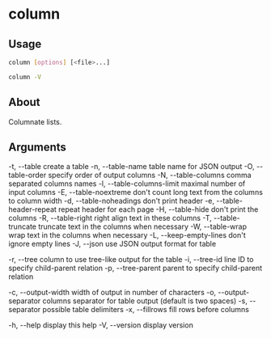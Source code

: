 # column

## Usage
```bash
column [options] [<file>...]

column -V

```

## About
Columnate lists.

## Arguments
-t, --table                      create a table
-n, --table-name <name>          table name for JSON output
-O, --table-order <columns>      specify order of output columns
-N, --table-columns <names>      comma separated columns names
-l, --table-columns-limit <num>  maximal number of input columns
-E, --table-noextreme <columns>  don't count long text from the columns to column width
-d, --table-noheadings           don't print header
-e, --table-header-repeat        repeat header for each page
-H, --table-hide <columns>       don't print the columns
-R, --table-right <columns>      right align text in these columns
-T, --table-truncate <columns>   truncate text in the columns when necessary
-W, --table-wrap <columns>       wrap text in the columns when necessary
-L, --keep-empty-lines           don't ignore empty lines
-J, --json                       use JSON output format for table

-r, --tree <column>              column to use tree-like output for the table
-i, --tree-id <column>           line ID to specify child-parent relation
-p, --tree-parent <column>       parent to specify child-parent relation

-c, --output-width <width>       width of output in number of characters
-o, --output-separator <string>  columns separator for table output (default is two spaces)
-s, --separator <string>         possible table delimiters
-x, --fillrows                   fill rows before columns

-h, --help                       display this help
-V, --version                    display version
